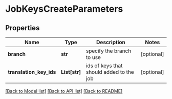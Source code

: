 # JobKeysCreateParameters

## Properties
Name | Type | Description | Notes
------------ | ------------- | ------------- | -------------
**branch** | **str** | specify the branch to use | [optional] 
**translation_key_ids** | **List[str]** | ids of keys that should added to the job | [optional] 

[[Back to Model list]](../README.md#documentation-for-models) [[Back to API list]](../README.md#documentation-for-api-endpoints) [[Back to README]](../README.md)


